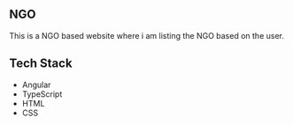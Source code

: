 ## NGO
This is a NGO based website where i am listing the NGO based on the user.


## Tech Stack
- Angular
- TypeScript
- HTML
- CSS

